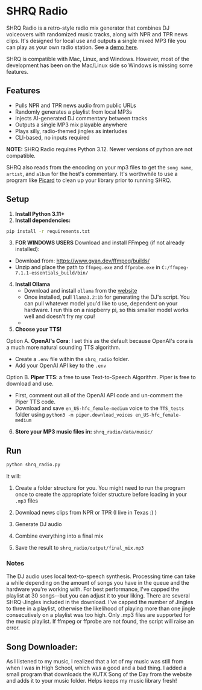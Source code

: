 # SHRQ Radio

SHRQ Radio is a retro-style radio mix generator that combines DJ voiceovers with randomized music tracks, along with NPR and TPR news clips. It's designed for local use and outputs a single mixed MP3 file you can play as your own radio station. See a [demo here](https://youtube.com/shorts/-VCyQLLbfhU?feature=share).

SHRQ is compatible with Mac, Linux, and Windows. However, most of the development has been on the Mac/Linux side so Windows is missing some features.

## Features

- Pulls NPR and TPR news audio from public URLs
- Randomly generates a playlist from local MP3s
- Injects AI-generated DJ commentary between tracks
- Outputs a single MP3 mix playable anywhere
- Plays silly, radio-themed jingles as interludes
- CLI-based, no inputs required

**NOTE:** SHRQ Radio requires Python 3.12. Newer versions of python are not compatible.

SHRQ also reads from the encoding on your mp3 files to get the `song name`, `artist`, and `album` for the host's commentary. It's worthwhile to use a program like [Picard](https://picard.musicbrainz.org/) to clean up your library prior to running SHRQ.

## Setup

1. **Install Python 3.11+**
2. **Install dependencies:**
```bash
pip install -r requirements.txt
```
3. **FOR WINDOWS USERS** Download and install FFmpeg (if not already installed):
  - Download from: https://www.gyan.dev/ffmpeg/builds/
  - Unzip and place the path to `ffmpeg.exe` and `ffprobe.exe` in `C:/ffmpeg-7.1.1-essentials_build/bin/`
4. **Install Ollama**
    - Download and install `ollama` from the [website](https://ollama.com/)
    - Once installed, pull `llama3.2:1b` for generating the DJ's script. You can pull whatever model you'd like to use, dependent on your hardware. I run this on a raspberry pi, so this smaller model works well and doesn't fry my cpu!
    - 
5. **Choose your TTS!**

Option A. **OpenAI's Cora**: I set this as the default because OpenAI's cora is a much more natural sounding TTS algorithm.
  - Create a `.env` file within the `shrq_radio` folder.
  - Add your OpenAI API key to the `.env`

Option B. **Piper TTS**: a free to use Text-to-Speech Algorithm. Piper is free to download and use.
  - First, comment out all of the OpenAI API code and un-comment the Piper TTS code. 
  - Download and save `en_US-hfc_female-medium` voice to the `TTS_tests` folder using `python3 -m piper.download_voices en_US-hfc_female-medium`

6. **Store your MP3 music files in:** `shrq_radio/data/music/`

## Run
```bash
python shrq_radio.py
```

It will:
1. Create a folder structure for you. You might need to run the program once to create the appropriate folder structure before loading in your `.mp3` files

2. Download news clips from NPR or TPR (I live in Texas :) )

3. Generate DJ audio

4. Combine everything into a final mix

5. Save the result to `shrq_radio/output/final_mix.mp3`

### Notes
The DJ audio uses local text-to-speech synthesis. Processing time can take a while depending on the amount of songs you have in the queue and the hardware you're working with. For best performance, I've capped the playlist at 30 songs--but you can adjust it to your liking.
There are several SHRQ-Jingles included in the download. I've capped the number of Jingles to three in a playlist, otherwise the likelihood of playing more than one jingle consecutively on a playlist was too high.
Only .mp3 files are supported for the music playlist.
If ffmpeg or ffprobe are not found, the script will raise an error.

## Song Downloader:
As I listened to my music, I realized that a lot of my music was still from when I was in High School, which was a good and a bad thing. I added a small program that downloads the KUTX Song of the Day from the website and adds it to your music folder. Helps keeps my music library fresh!

